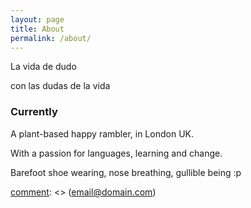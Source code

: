 ```yaml
---
layout: page
title: About
permalink: /about/
---
```


La vida de dudo  

con las dudas de la vida

### **Currently**
A plant-based happy rambler, in London UK.

With a passion for languages, learning and change.

Barefoot shoe wearing, nose breathing, gullible being :p

[comment]: <> (### Contact me...)

[comment]: <> ([email@domain.com](mailto:email@domain.com))
